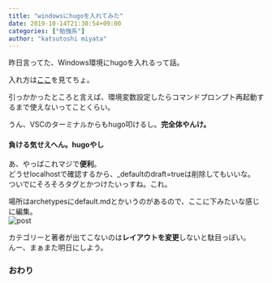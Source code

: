 ```yaml
---
title: "windowsにhugoを入れてみた"
date: 2019-10-14T21:30:54+09:00
categories: ["勉強系"]
author: "katsutoshi miyata"
---
```


昨日言ってた、Windows環境にhugoを入れるって話。

入れ方は[ここ](https://www.imuza.com/entry/2018/02/09/164628)を見てちょ。

引っかかったところと言えば、環境変数設定したらコマンドプロンプト再起動するまで使えないってことくらい。

うん、VSCのターミナルからもhugo叩けるし。**完全体やんけ。**  
#### 負ける気せえへん。hugoやし

あ、やっばこれマジで**便利**。  
どうせlocalhostで確認するから、_defaultのdraft=trueは削除してもいいな。  
ついでにそろそろタグとかつけたいっすね。これ。  

場所はarchetypesにdefault.mdとかいうのがあるので、ここに下みたいな感じに編集。  
![post](../../images/post20191014.PNG)

カテゴリーと著者が出てこないのは**レイアウトを変更**しないと駄目っぽい。  
んー、まぁまた明日にしよう。

### おわり